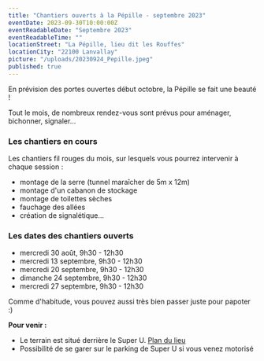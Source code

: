 ```yaml
---
title: "Chantiers ouverts à la Pépille - septembre 2023"
eventDate: 2023-09-30T10:00:00Z
eventReadableDate: "Septembre 2023"
eventReadableTime: ""
locationStreet: "La Pépille, lieu dit les Rouffes"
locationCity: "22100 Lanvallay"
picture: "/uploads/20230924_Pepille.jpeg"
published: true
---
```


En prévision des portes ouvertes début octobre, la Pépille se fait une beauté !

Tout le mois, de nombreux rendez-vous sont prévus pour aménager, bichonner, signaler...

<!--more-->

### Les chantiers en cours

Les chantiers fil rouges du mois, sur lesquels vous pourrez intervenir à chaque session :

- montage de la serre (tunnel maraîcher de 5m x 12m)
- montage d'un cabanon de stockage
- montage de toilettes sèches
- fauchage des allées
- création de signalétique...

### Les dates des chantiers ouverts

- mercredi 30 août, 9h30 - 12h30
- mercredi 13 septembre, 9h30 - 12h30
- mercredi 20 septembre, 9h30 - 12h30
- dimanche 24 septembre, 9h30 - 12h30
- mercredi 27 septembre, 9h30 - 12h30




Comme d'habitude, vous pouvez aussi très bien passer juste pour papoter :)

**Pour venir :**

- Le terrain est situé derrière le Super U. [Plan du lieu](https://www.openstreetmap.org/#map=17/48.44885/-2.01522&layers=N)
- Possibilité de se garer sur le parking de Super U si vous venez motorisé
<!--more-->

